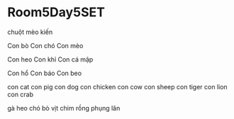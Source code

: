 # Room5Day5SET
chuột
mèo
kiến


Con bò
Con chó
Con mèo


Con heo
Con khỉ
Con cá mập


Con hổ
Con báo
Con beo

con cat
con pig
con dog
con chicken
con cow
con sheep
con tiger
con lion
con crab

gà
heo
chó
bò
vịt
chim
rồng
phụng
lân